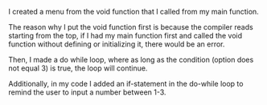 I created a menu from the void function that I called from my main function. 

The reason why I put the void function first is because the compiler reads starting from the top, if I had my main function first and called the void function without defining or initializing it, there would be an error.

Then, I made a do while loop, where as long as the condition (option does not equal 3) is true, the loop will continue. 

Additionally, in my code I added an if-statement in the do-while loop to remind the user to input a number between 1-3. 
